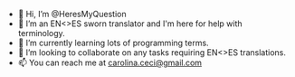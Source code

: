 - 👋 Hi, I’m @HeresMyQuestion
- 👀 I’m an EN<>ES sworn translator and I'm here for help with terminology.
- 🌱 I’m currently learning lots of programming terms.
- 💞️ I’m looking to collaborate on any tasks requiring EN<>ES translations.
- 📫 You can reach me at carolina.ceci@gmail.com

<!---
HeresMyQuestion/HeresMyQuestion is a ✨ special ✨ repository because its `README.md` (this file) appears on your GitHub profile.
You can click the Preview link to take a look at your changes.
--->
